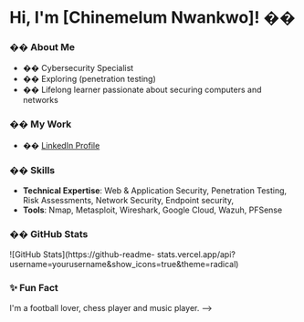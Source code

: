 
# Hi, I&#39;m [Chinemelum Nwankwo]! ��
### �� About Me
- ��️ Cybersecurity Specialist
- �� Exploring (penetration testing)
- �� Lifelong learner passionate about securing computers and networks
### �� My Work
- �� [LinkedIn Profile](https://linkedin.com/in/chinemelum-nwankwo-16bab8185/)
### ��️ Skills
- **Technical Expertise**: Web &amp; Application Security, Penetration Testing,
Risk Assessments, Network Security, Endpoint security,
- **Tools**: Nmap, Metasploit, Wireshark, Google Cloud, Wazuh, PFSense
### �� GitHub Stats
![GitHub Stats](https://github-readme-
stats.vercel.app/api?username=yourusername&amp;show_icons=true&amp;theme=radical)
### ✨ Fun Fact
I&#39;m  a football lover, chess player and music player.
-->

